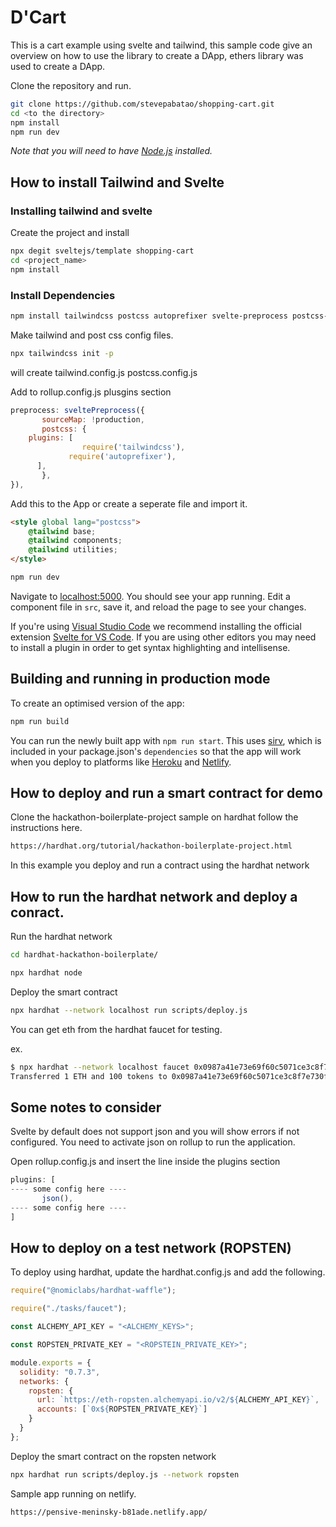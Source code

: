 
# D'Cart 

This is a cart example using svelte and tailwind, this sample code give an overview on how to use 
the library to create a DApp,  ethers library was used to create a DApp.

Clone the repository and run.

```bash
git clone https://github.com/stevepabatao/shopping-cart.git
cd <to the directory>
npm install
npm run dev
```

*Note that you will need to have [Node.js](https://nodejs.org) installed.*


## How to install Tailwind and Svelte


### Installing tailwind and svelte

Create the project and install
```bash
npx degit sveltejs/template shopping-cart
cd <project_name>
npm install
```

### Install Dependencies
```bash
npm install tailwindcss postcss autoprefixer svelte-preprocess postcss-load-config
```

Make tailwind and post css config files.

```bash
npx tailwindcss init -p
```

will create
   tailwind.config.js
   postcss.config.js

Add to rollup.config.js plusgins section

```javascript
preprocess: sveltePreprocess({
       sourceMap: !production,
       postcss: {
	plugins: [				         
                require('tailwindcss'),
	         require('autoprefixer'),
	  ],
       },
}),
```

Add this to the App or create a seperate file and import it.

```html
<style global lang="postcss">
    @tailwind base;
    @tailwind components;
    @tailwind utilities;
</style>
```

```bash
npm run dev
```

Navigate to [localhost:5000](http://localhost:5000). You should see your app running. Edit a component file in `src`, save it, and reload the page to see your changes.


If you're using [Visual Studio Code](https://code.visualstudio.com/) we recommend installing the official extension [Svelte for VS Code](https://marketplace.visualstudio.com/items?itemName=svelte.svelte-vscode). If you are using other editors you may need to install a plugin in order to get syntax highlighting and intellisense.

## Building and running in production mode

To create an optimised version of the app:

```bash
npm run build
```

You can run the newly built app with `npm run start`. This uses [sirv](https://github.com/lukeed/sirv), which is included in your package.json's `dependencies` so that the app will work when you deploy to platforms like [Heroku](https://heroku.com) and [Netlify](https"//netlify.com).

## How to deploy and run a smart contract for demo

Clone the hackathon-boilerplate-project sample  on hardhat follow the instructions here.

```bash
https://hardhat.org/tutorial/hackathon-boilerplate-project.html
```

In this example you deploy and run a contract using the hardhat network

## How to run the hardhat network and deploy a conract.

Run the hardhat network

```bash
cd hardhat-hackathon-boilerplate/

npx hardhat node
```

Deploy the smart contract

```bash
npx hardhat --network localhost run scripts/deploy.js
```

You can get eth from the hardhat faucet for testing.

ex.

```bash
$ npx hardhat --network localhost faucet 0x0987a41e73e69f60c5071ce3c8f7e730f9a60f90
Transferred 1 ETH and 100 tokens to 0x0987a41e73e69f60c5071ce3c8f7e730f9a60f90
```

## Some notes to consider

Svelte by default does not support json and you will show errors if not configured. You need to activate json on rollup to run the application.

Open rollup.config.js and insert the line inside the plugins section

```javascript
plugins: [
---- some config here ----
       json(),
---- some config here ----
]
```

## How to deploy on a test network (ROPSTEN)

To deploy using hardhat, update the hardhat.config.js and add the following.

```javascript
require("@nomiclabs/hardhat-waffle");

require("./tasks/faucet");

const ALCHEMY_API_KEY = "<ALCHEMY_KEYS>";

const ROPSTEN_PRIVATE_KEY = "<ROPSTEIN_PRIVATE_KEY>";

module.exports = {
  solidity: "0.7.3",
  networks: {
    ropsten: {
      url: `https://eth-ropsten.alchemyapi.io/v2/${ALCHEMY_API_KEY}`,
      accounts: [`0x${ROPSTEN_PRIVATE_KEY}`]
    }
  }
};
```

Deploy the smart contract on the ropsten network

```bash
npx hardhat run scripts/deploy.js --network ropsten
```

Sample app running on netlify.

```bash
https://pensive-meninsky-b81ade.netlify.app/
```

